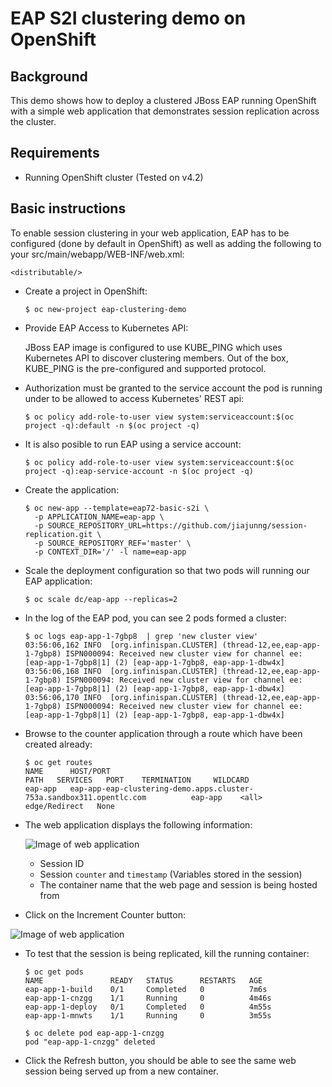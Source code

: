EAP S2I clustering demo on OpenShift
============================================================
## Background
This demo shows how to deploy a clustered JBoss EAP running OpenShift with a simple web application that demonstrates session replication across the cluster.

## Requirements

- Running OpenShift cluster (Tested on v4.2)

## Basic instructions

To enable session clustering in your web application, EAP has to be configured (done by default in OpenShift) as well as adding the following to your src/main/webapp/WEB-INF/web.xml:

```<distributable/>```

- Create a project in OpenShift:

  ```$ oc new-project eap-clustering-demo```

- Provide EAP Access to Kubernetes API:

  JBoss EAP image is configured to use KUBE_PING which uses Kubernetes API to discover clustering members. Out of the box, KUBE_PING is the pre-configured and supported protocol.  

- Authorization must be granted to the service account the pod is running under to be allowed to access Kubernetes' REST api:

  ```$ oc policy add-role-to-user view system:serviceaccount:$(oc project -q):default -n $(oc project -q)```

- It is also posible to run EAP using a service account:

  ```$ oc policy add-role-to-user view system:serviceaccount:$(oc project -q):eap-service-account -n $(oc project -q)```

- Create the application:
     ```
     $ oc new-app --template=eap72-basic-s2i \
       -p APPLICATION_NAME=eap-app \
       -p SOURCE_REPOSITORY_URL=https://github.com/jiajunng/session-replication.git \
       -p SOURCE_REPOSITORY_REF='master' \
       -p CONTEXT_DIR='/' -l name=eap-app 

- Scale the deployment configuration so that two pods will running our EAP application: 
    ```
    $ oc scale dc/eap-app --replicas=2
    
- In the log of the EAP pod, you can see 2 pods formed a cluster:
    ```
    $ oc logs eap-app-1-7gbp8  | grep 'new cluster view'
    03:56:06,162 INFO  [org.infinispan.CLUSTER] (thread-12,ee,eap-app-1-7gbp8) ISPN000094: Received new cluster view for channel ee: [eap-app-1-7gbp8|1] (2) [eap-app-1-7gbp8, eap-app-1-dbw4x]
    03:56:06,168 INFO  [org.infinispan.CLUSTER] (thread-12,ee,eap-app-1-7gbp8) ISPN000094: Received new cluster view for channel ee: [eap-app-1-7gbp8|1] (2) [eap-app-1-7gbp8, eap-app-1-dbw4x]
    03:56:06,170 INFO  [org.infinispan.CLUSTER] (thread-12,ee,eap-app-1-7gbp8) ISPN000094: Received new cluster view for channel ee: [eap-app-1-7gbp8|1] (2) [eap-app-1-7gbp8, eap-app-1-dbw4x]
    
- Browse to the counter application through a route which have been created already:
    ```
    $ oc get routes
    NAME      HOST/PORT                                                              PATH   SERVICES   PORT    TERMINATION     WILDCARD
    eap-app   eap-app-eap-clustering-demo.apps.cluster-753a.sandbox311.opentlc.com          eap-app    <all>   edge/Redirect   None
  
- The web application displays the following information: 

  ![Image of web application](https://user-images.githubusercontent.com/25560159/73716504-1eed9b00-4752-11ea-93d5-54e15c554bbb.png)
  - Session ID
  - Session ```counter``` and ```timestamp``` (Variables stored in the session)
  - The container name that the web page and session is being hosted from

- Click on the Increment Counter button:

![Image of web application](https://user-images.githubusercontent.com/25560159/73716641-8c013080-4752-11ea-8716-d65f27563f5f.png)
- To test that the session is being replicated, kill the running container:
   ```
   $ oc get pods
   NAME               READY   STATUS      RESTARTS   AGE
   eap-app-1-build    0/1     Completed   0          7m6s
   eap-app-1-cnzgg    1/1     Running     0          4m46s
   eap-app-1-deploy   0/1     Completed   0          4m55s
   eap-app-1-mnwts    1/1     Running     0          3m55s
   
   $ oc delete pod eap-app-1-cnzgg
   pod "eap-app-1-cnzgg" deleted

- Click the Refresh button, you should be able to see the same web session being served up from a new container.
